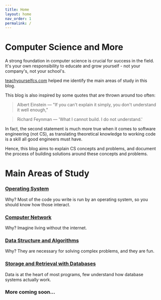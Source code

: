 ```yaml
---
title: Home
layout: home
nav_order: 1
permalink: /
---
```

# Computer Science and More
A strong foundation in computer science is crucial for success in the field. It's your own responsibility to educate and grow yourself - not your company's, not your school's.

[teachyourselfcs.com](https://teachyourselfcs.com/) helped me identify the main areas of study in this blog.

This blog is also inspired by some quotes that are thrown around too often:

> Albert Einstein — "If you can't explain it simply, you don't understand it well enough," 

> Richard Feynman — 'What I cannot build. I do not understand.'

In fact, the second statement is much more true when it comes to software engineering (not CS), as translating theoretical knowledge to working code is a skill all good engineers must have.

Hence, this blog aims to explain CS concepts and problems, and document the process of building solutions around these concepts and problems.

# Main Areas of Study
### [Operating System](https://isbobby.github.io/2-os/)
Why? Most of the code you write is run by an operating system, so you should know how those interact.

### [Computer Network](https://isbobby.github.io/3-network/)
Why? Imagine living without the internet.

### [Data Structure and Algorithms](https://isbobby.github.io/4-algorithms/)
Why? They are necessary for solving complex problems, and they are fun.

### [Storage and Retrieval with Databases](https://isbobby.github.io/5-databases/)
Data is at the heart of most programs, few understand how database systems actually work.

### More coming soon...